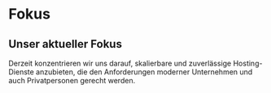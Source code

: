 # Fokus

## Unser aktueller Fokus

Derzeit konzentrieren wir uns darauf, skalierbare und zuverlässige Hosting-Dienste anzubieten, die den Anforderungen moderner Unternehmen und auch Privatpersonen gerecht werden.
